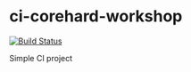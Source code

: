 # ci-corehard-workshop

[![Build Status](https://travis-ci.org/mathbunnyru/ci-corehard-workshop.svg?branch=master)](https://travis-ci.org/mathbunnyru/ci-corehard-workshop)

Simple CI project
